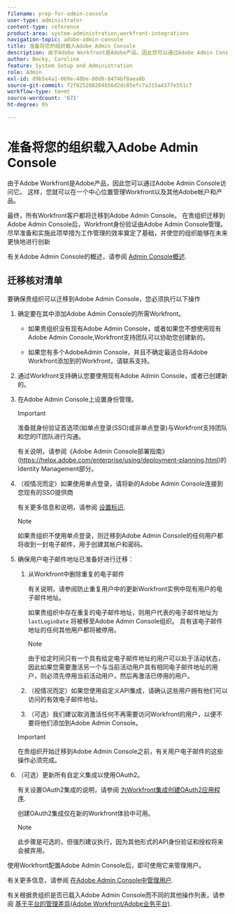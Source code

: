 ```yaml
---
filename: prep-for-admin-console
user-type: administrator
content-type: reference
product-area: system-administration;workfront-integrations
navigation-topic: adobe-admin-console
title: 准备将您的组织载入Adobe Admin Console
description: 由于Adobe Workfront是Adobe产品，因此您可以通过Adobe Admin Console访问它。 这样，您就可以在一个中心位置管理Workfront以及其他Adobe帐户和产品。
author: Becky, Caroline
feature: System Setup and Administration
role: Admin
exl-id: d9b5e4a1-069e-48be-80d0-84f4bf8aea8b
source-git-commit: f2f825280204b56d2dc85efc7a315a4377e551c7
workflow-type: tm+mt
source-wordcount: '671'
ht-degree: 0%

---
```


# 准备将您的组织载入Adobe Admin Console

由于Adobe Workfront是Adobe产品，因此您可以通过Adobe Admin Console访问它。 这样，您就可以在一个中心位置管理Workfront以及其他Adobe帐户和产品。

最终，所有Workfront客户都将迁移到Adobe Admin Console。 在贵组织迁移到Adobe Admin Console后，Workfront身份验证由Adobe Admin Console管理。 尽早准备和实施此项举措为工作管理的效率奠定了基础，并使您的组织能够在未来更快地进行创新

有关Adobe Admin Console的概述，请参阅 [Admin Console概述](https://helpx.adobe.com/cn/enterprise/using/admin-console.html).

## 迁移核对清单

要确保贵组织可以迁移到Adobe Admin Console，您必须执行以下操作

1. 确定要在其中添加Adobe Admin Console的所需Workfront。

   * 如果贵组织没有现有Adobe Admin Console，或者如果您不想使用现有Adobe Admin Console,Workfront支持团队可以协助您创建新的。

   * 如果您有多个AdobeAdmin Console，并且不确定最适合将Adobe Workfront添加到的Workfront，请联系支持。

1. 通过Workfront支持确认您要使用现有Adobe Admin Console，或者已创建新的。

1. 在Adobe Admin Console上设置身份管理。

   >[!IMPORTANT]
   >
   >准备就身份验证首选项(如单点登录(SSO)或非单点登录)与Workfront支持团队和您的IT团队进行沟通。

   有关说明，请参阅《Adobe Admin Console部署指南》(https://helpx.adobe.com/enterprise/using/deployment-planning.html)的Identity Management部分。

1. （视情况而定）如果使用单点登录，请将新的Adobe Admin Console连接到您现有的SSO提供商

   有关更多信息和说明，请参阅 [设置标识](https://helpx.adobe.com/enterprise/using/set-up-identity.html).

   >[!NOTE]
   >
   >如果贵组织不使用单点登录，则迁移到Adobe Admin Console的任何用户都将收到一封电子邮件，用于创建其帐户和密码。

1. 确保用户电子邮件地址已准备好进行迁移：

   1. 从Workfront中删除重复的电子邮件

      有关说明，请参阅防止重复用户中的更新Workfront实例中现有用户的电子邮件地址。

      如果贵组织中存在重复的电子邮件地址，则用户代表的电子邮件地址为 `lastLoginDate` 将被移至Adobe Admin Console组织。 具有该电子邮件地址的任何其他用户都将被停用。

      >[!NOTE]
      >
      >由于给定时间只有一个具有给定电子邮件地址的用户可以处于活动状态，因此如果您需要激活另一个与当前活动用户具有相同电子邮件地址的用户，则必须先停用当前活动用户，然后再激活已停用的用户。

   2. （视情况而定）如果您使用自定义API集成，请确认这些用户拥有他们可以访问的有效电子邮件地址。

   3. （可选）我们建议取消激活任何不再需要访问Workfront的用户，以便不要将他们添加到Adobe Admin Console。
   >[!IMPORTANT]
   >
   >在贵组织开始迁移到Adobe Admin Console之前，有关用户电子邮件的这些操作必须完成。

1. （可选）更新所有自定义集成以使用OAuth2。

   有关设置OAuth2集成的说明，请参阅 [为Workfront集成创建OAuth2应用程序](../../administration-and-setup/configure-integrations/create-oauth-application.md).

   创建OAuth2集成仅在新的Workfront体验中可用。

   >[!NOTE]
   >
   >此步骤是可选的，但强烈建议执行，因为其他形式的API身份验证和授权将来会被弃用。

使用Workfront配置Adobe Admin Console后，即可使用它来管理用户。

有关更多信息，请参阅 [在Adobe Admin Console中管理用户](../../administration-and-setup/add-users/create-and-manage-users/admin-console.md).

有关根据贵组织是否已载入Adobe Admin Console而不同的其他操作列表，请参阅 [基于平台的管理差异(Adobe Workfront/Adobe业务平台)](../../administration-and-setup/get-started-wf-administration/actions-in-admin-console.md).
